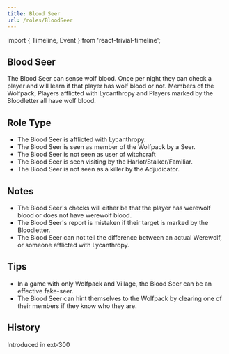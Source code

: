 ```yaml
---
title: Blood Seer
url: /roles/BloodSeer
---
```


import { Timeline, Event } from 'react-trivial-timeline';

## Blood Seer

The Blood Seer can sense wolf blood. Once per night they can check a player and will learn if that player has wolf blood or not. Members of the Wolfpack, Players afflicted with Lycanthropy and Players marked by the Bloodletter all have wolf blood.

## Role Type

- The Blood Seer is afflicted with Lycanthropy.
- The Blood Seer is seen as member of the Wolfpack by a Seer.
- The Blood Seer is not seen as user of witchcraft
- The Blood Seer is seen visiting by the Harlot/Stalker/Familiar.
- The Blood Seer is not seen as a killer by the Adjudicator.

## Notes

- The Blood Seer's checks will either be that the player has werewolf blood or does not have werewolf blood.
- The Blood Seer's report is mistaken if their target is marked by the Bloodletter.
- The Blood Seer can not tell the difference between an actual Werewolf, or someone afflicted with Lycanthropy.

## Tips

- In a game with only Wolfpack and Village, the Blood Seer can be an effective fake-seer.
- The Blood Seer can hint themselves to the Wolfpack by clearing one of their members if they know who they are.

## History

<Timeline lineColor="white">
  <Event interval="2019-01-01">Introduced in ext-300</Event>
</Timeline>
